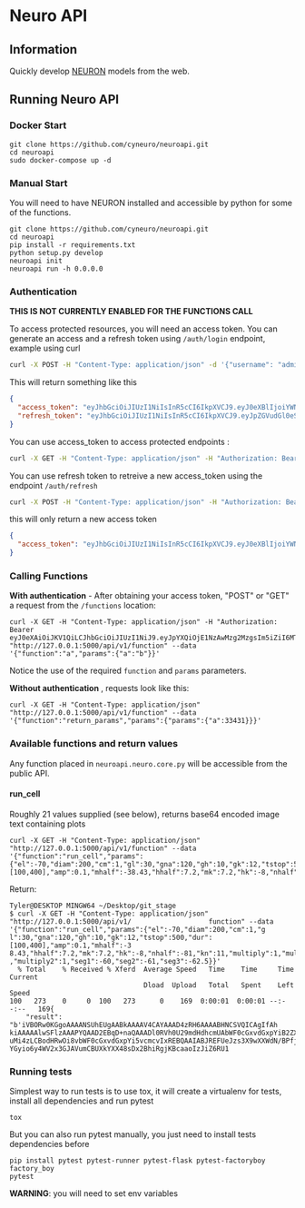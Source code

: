 # Neuro API

## Information 

Quickly develop [NEURON](https://neuron.yale.edu) models from the web.

## Running Neuro API

### Docker Start

```
git clone https://github.com/cyneuro/neuroapi.git
cd neuroapi
sudo docker-compose up -d
```

### Manual Start

You will need to have NEURON installed and accessible by python for some of the functions.

```
git clone https://github.com/cyneuro/neuroapi.git
cd neuroapi
pip install -r requirements.txt
python setup.py develop
neuroapi init
neuroapi run -h 0.0.0.0
```

### Authentication

**THIS IS NOT CURRENTLY ENABLED FOR THE FUNCTIONS CALL** 

To access protected resources, you will need an access token. You can generate 
an access and a refresh token using `/auth/login` endpoint, example using curl

```bash
curl -X POST -H "Content-Type: application/json" -d '{"username": "admin", "password": "admin"}' http://localhost:5000/auth/login
```

This will return something like this

```json
{
  "access_token": "eyJhbGciOiJIUzI1NiIsInR5cCI6IkpXVCJ9.eyJ0eXBlIjoiYWNjZXNzIiwiaWRlbnRpdHkiOjEsImlhdCI6MTUxMDAwMDQ0MSwiZnJlc2giOmZhbHNlLCJqdGkiOiI2OTg0MjZiYi00ZjJjLTQ5MWItYjE5YS0zZTEzYjU3MzFhMTYiLCJuYmYiOjE1MTAwMDA0NDEsImV4cCI6MTUxMDAwMTM0MX0.P-USaEIs35CSVKyEow5UeXWzTQTrrPS_YjVsltqi7N4", 
  "refresh_token": "eyJhbGciOiJIUzI1NiIsInR5cCI6IkpXVCJ9.eyJpZGVudGl0eSI6MSwiaWF0IjoxNTEwMDAwNDQxLCJ0eXBlIjoicmVmcmVzaCIsImp0aSI6IjRmMjgxOTQxLTlmMWYtNGNiNi05YmI1LWI1ZjZhMjRjMmU0ZSIsIm5iZiI6MTUxMDAwMDQ0MSwiZXhwIjoxNTEyNTkyNDQxfQ.SJPsFPgWpZqZpHTc4L5lG_4aEKXVVpLLSW1LO7g4iU0"
}
```
You can use access_token to access protected endpoints :

```bash
curl -X GET -H "Content-Type: application/json" -H "Authorization: Bearer eyJ0eXAiOiJKV1QiLCJhbGciOiJIUzI1NiJ9.eyJpYXQiOjE1NzAwMzg2MzgsIm5iZiI6MTU3MDAzODYzOCwianRpIjoiNTQ3NTkwMWUtMWFiMC00ZDI1LWI4YjktZWYzMTc2OGFhN2YwIiwiZXhwIjoxNTcwMDM5NTM4LCJpZGVudGl0eSI6MSwiZnJlc2giOmZhbHNlLCJ0eXBlIjoiYWNjZXNzIn0.p8JB2hKutnbDXqfiGvK2gsyN6ENxLD0e1MBMag28RUQ" http://127.0.0.1:5000/api/v1/users
```

You can use refresh token to retreive a new access_token using the endpoint `/auth/refresh`


```bash
curl -X POST -H "Content-Type: application/json" -H "Authorization: Bearer eyJhbGciOiJIUzI1NiIsInR5cCI6IkpXVCJ9.eyJpZGVudGl0eSI6MSwiaWF0IjoxNTEwMDAwNDQxLCJ0eXBlIjoicmVmcmVzaCIsImp0aSI6IjRmMjgxOTQxLTlmMWYtNGNiNi05YmI1LWI1ZjZhMjRjMmU0ZSIsIm5iZiI6MTUxMDAwMDQ0MSwiZXhwIjoxNTEyNTkyNDQxfQ.SJPsFPgWpZqZpHTc4L5lG_4aEKXVVpLLSW1LO7g4iU0" http://127.0.0.1:5000/auth/refresh
```

this will only return a new access token

```json
{
  "access_token": "eyJhbGciOiJIUzI1NiIsInR5cCI6IkpXVCJ9.eyJ0eXBlIjoiYWNjZXNzIiwiaWRlbnRpdHkiOjEsImlhdCI6MTUxMDAwMDYxOCwiZnJlc2giOmZhbHNlLCJqdGkiOiIzODcxMzg4Ni0zNGJjLTRhOWQtYmFlYS04MmZiNmQwZjEyNjAiLCJuYmYiOjE1MTAwMDA2MTgsImV4cCI6MTUxMDAwMTUxOH0.cHuNf-GxVFJnUZ_k9ycoMMb-zvZ10Y4qbrW8WkXdlpw"
}
```

### Calling Functions


**With authentication** - After obtaining your access token, "POST" or "GET" a request from the `/functions` location:

```
curl -X GET -H "Content-Type: application/json" -H "Authorization: Bearer eyJ0eXAiOiJKV1QiLCJhbGciOiJIUzI1NiJ9.eyJpYXQiOjE1NzAwMzg2MzgsIm5iZiI6MTU3MDAzODYzOCwianRpIjoiNTQ3NTkwMWUtMWFiMC00ZDI1LWI4YjktZWYzMTc2OGFhN2YwIiwiZXhwIjoxNTcwMDM5NTM4LCJpZGVudGl0eSI6MSwiZnJlc2giOmZhbHNlLCJ0eXBlIjoiYWNjZXNzIn0.p8JB2hKutnbDXqfiGvK2gsyN6ENxLD0e1MBMag28RUQ" "http://127.0.0.1:5000/api/v1/function" --data '{"function":"a","params":{"a":"b"}}'
```

Notice the use of the required `function` and `params` parameters.

**Without authentication** , requests look like this:

```
curl -X GET -H "Content-Type: application/json" "http://127.0.0.1:5000/api/v1/function" --data '{"function":"return_params","params":{"params":{"a":33431}}}'
```

### Available functions and return values

Any function placed in `neuroapi.neuro.core.py` will be accessible from the public API.

#### run_cell

Roughly 21 values supplied (see below), returns base64 encoded image text containing plots

```
curl -X GET -H "Content-Type: application/json" "http://127.0.0.1:5000/api/v1/function" --data '{"function":"run_cell","params":{"el":-70,"diam":200,"cm":1,"gl":30,"gna":120,"gh":10,"gk":12,"tstop":500,"dur":[100,400],"amp":0.1,"mhalf":-38.43,"hhalf":7.2,"mk":7.2,"hk":-8,"nhalf":-81,"kn":11,"multiply":1,"multiply1":1,"multiply2":1,"seg1":-60,"seg2":-61,"seg3":-62.5}}'
```

Return:

```
Tyler@DESKTOP MINGW64 ~/Desktop/git_stage
$ curl -X GET -H "Content-Type: application/json" "http://127.0.0.1:5000/api/v1/                   function" --data '{"function":"run_cell","params":{"el":-70,"diam":200,"cm":1,"g                   l":30,"gna":120,"gh":10,"gk":12,"tstop":500,"dur":[100,400],"amp":0.1,"mhalf":-3                   8.43,"hhalf":7.2,"mk":7.2,"hk":-8,"nhalf":-81,"kn":11,"multiply":1,"multiply1":1                   ,"multiply2":1,"seg1":-60,"seg2":-61,"seg3":-62.5}}'
  % Total    % Received % Xferd  Average Speed   Time    Time     Time  Current
                                 Dload  Upload   Total   Spent    Left  Speed
100   273    0     0  100   273      0    169  0:00:01  0:00:01 --:--:--   169{
    "result": "b'iVBORw0KGgoAAAANSUhEUgAABkAAAAV4CAYAAAD4zRH6AAAABHNCSVQICAgIfAh                   kiAAAAAlwSFlzAAAPYQAAD2EBqD+naQAAADl0RVh0U29mdHdhcmUAbWF0cGxvdGxpYiB2ZXJzaW9uIDI                   uMi4zLCBodHRwOi8vbWF0cGxvdGxpYi5vcmcvIxREBQAAIABJREFUeJzs3X9wXXWdN/BPfjRJ201iS7B                   YGyio6y4WV2x3GJAVumCBUXkYXX48sDx2BhiRgjKBcaaoIzJiZ6RU1
```

### Running tests

Simplest way to run tests is to use tox, it will create a virtualenv for tests, install all dependencies and run pytest

```
tox
```

But you can also run pytest manually, you just need to install tests dependencies before

```
pip install pytest pytest-runner pytest-flask pytest-factoryboy factory_boy
pytest
```

**WARNING**: you will need to set env variables

